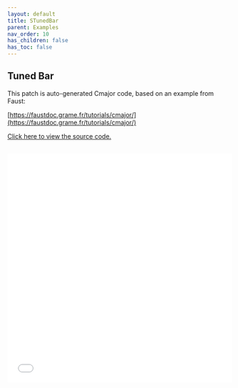 ```yaml
---
layout: default
title: STunedBar
parent: Examples
nav_order: 10
has_children: false
has_toc: false
---
```


## Tuned Bar

This patch is auto-generated Cmajor code, based on an example from Faust:

[https://faustdoc.grame.fr/tutorials/cmajor/](https://faustdoc.grame.fr/tutorials/cmajor/)


<a href="https://github.com/sletz/cmajor/tree/faust-examples/examples/patches/STunedBar6" target="_blank">Click here to view the source code.</a>

<iframe style="display: inline-block; width: 100%; height: 32rem; border:none; padding-top: 1rem;"
        src="../../../assets/example_patches/STunedBar6/index.html">
</iframe>

